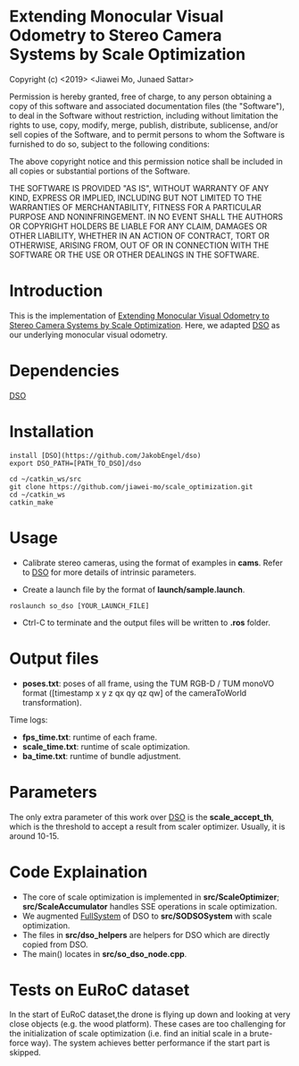 # Extending Monocular Visual Odometry to Stereo Camera Systems by Scale Optimization
Copyright (c) <2019> <Jiawei Mo, Junaed Sattar>

Permission is hereby granted, free of charge, to any person obtaining a copy of this software and associated documentation files (the "Software"), to deal in the Software without restriction, including without limitation the rights to use, copy, modify, merge, publish, distribute, sublicense, and/or sell copies of the Software, and to permit persons to whom the Software is furnished to do so, subject to the following conditions:

The above copyright notice and this permission notice shall be included in all copies or substantial portions of the Software.

THE SOFTWARE IS PROVIDED "AS IS", WITHOUT WARRANTY OF ANY KIND, EXPRESS OR IMPLIED, INCLUDING BUT NOT LIMITED TO THE WARRANTIES OF MERCHANTABILITY, FITNESS FOR A PARTICULAR PURPOSE AND NONINFRINGEMENT. IN NO EVENT SHALL THE AUTHORS OR COPYRIGHT HOLDERS BE LIABLE FOR ANY CLAIM, DAMAGES OR OTHER LIABILITY, WHETHER IN AN ACTION OF CONTRACT, TORT OR OTHERWISE, ARISING FROM, OUT OF OR IN CONNECTION WITH THE SOFTWARE OR THE USE OR OTHER DEALINGS IN THE SOFTWARE.

# Introduction
This is the implementation of [Extending Monocular Visual Odometry to Stereo Camera Systems by Scale Optimization](https://arxiv.org/abs/1905.12723). Here, we adapted [DSO](https://github.com/JakobEngel/dso) as our underlying monocular visual odometry.

# Dependencies
[DSO](https://github.com/JakobEngel/dso)

# Installation
```
install [DSO](https://github.com/JakobEngel/dso)
export DSO_PATH=[PATH_TO_DSO]/dso

cd ~/catkin_ws/src
git clone https://github.com/jiawei-mo/scale_optimization.git
cd ~/catkin_ws
catkin_make
```

# Usage
- Calibrate stereo cameras, using the format of examples in **cams**. Refer to [DSO](https://github.com/JakobEngel/dso) for more details of intrinsic parameters.

- Create a launch file by the format of **launch/sample.launch**.

```
roslaunch so_dso [YOUR_LAUNCH_FILE]
```

- Ctrl-C to terminate and the output files will be written to **.ros** folder.

# Output files
- **poses.txt**: poses of all frame, using the TUM RGB-D / TUM monoVO format ([timestamp x y z qx qy qz qw] of the cameraToWorld transformation).

Time logs:
- **fps_time.txt**: runtime of each frame.
- **scale_time.txt**: runtime of scale optimization.
- **ba_time.txt**: runtime of bundle adjustment.

# Parameters
The only extra parameter of this work over [DSO](https://github.com/JakobEngel/dso) is the **scale_accept_th**, which is the threshold to accept a result from scaler optimizer. Usually, it is around 10-15.

# Code Explaination
- The core of scale optimization is implemented in **src/ScaleOptimizer**; **src/ScaleAccumulator** handles SSE operations in scale optimization. 
- We augmented [FullSystem](https://github.com/JakobEngel/dso/tree/master/src/FullSystem) of DSO to **src/SODSOSystem** with scale optimization. 
- The files in **src/dso_helpers** are helpers for DSO which are directly copied from DSO. 
- The main() locates in **src/so_dso_node.cpp**.

# Tests on EuRoC dataset
In the start of EuRoC dataset,the drone is flying up down and looking at very close objects (e.g. the wood platform). These cases are too challenging for the initialization of scale optimization (i.e. find an initial scale in a brute-force way). The system achieves better performance if the start part is skipped. 
